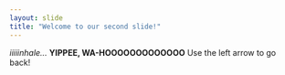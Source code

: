 ```yaml
---
layout: slide
title: "Welcome to our second slide!"
---
```

*iiiiinhale...* **YIPPEE, WA-HOOOOOOOOOOOOO**
Use the left arrow to go back!